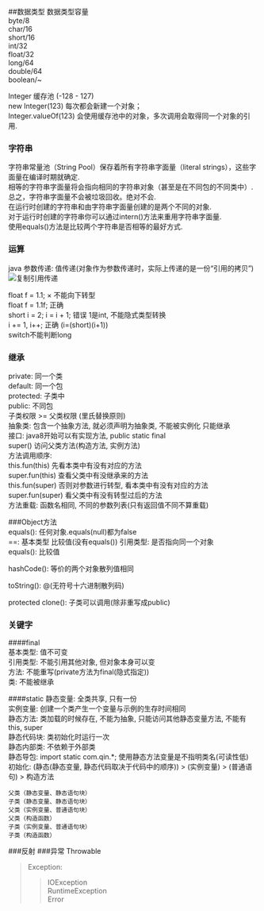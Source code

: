 ##数据类型
数据类型容量  
byte/8  
char/16  
short/16  
int/32  
float/32  
long/64  
double/64  
boolean/~  

Integer 缓存池  (-128 - 127)  
new Integer(123) 每次都会新建一个对象；  
Integer.valueOf(123) 会使用缓存池中的对象，多次调用会取得同一个对象的引用.  

### 字符串

字符串常量池（String Pool）保存着所有字符串字面量（literal strings），这些字面量在编译时期就确定.  
相等的字符串字面量将会指向相同的字符串对象（甚至是在不同包的不同类中）.  
总之，字符串字面量不会被垃圾回收。绝对不会.  
在运行时创建的字符串和由字符串字面量创建的是两个不同的对象.  
对于运行时创建的字符串你可以通过intern()方法来重用字符串字面量.  
使用equals()方法是比较两个字符串是否相等的最好方式.  

### 运算

java 参数传递: 值传递(对象作为参数传递时，实际上传递的是一份“引用的拷贝”)  
![复制引用传递](https://images2018.cnblogs.com/blog/1392964/201807/1392964-20180729173000616-1765168351.png)

float f = 1.1;  ×  不能向下转型  
float f = 1.1f; 正确  
short i = 2;
i = i + 1; 错误  1是int, 不能隐式类型转换  
i += 1, i++; 正确 (i=(short)(i+1))  
switch不能判断long 

### 继承
private: 同一个类  
default: 同一个包   
protected: 子类中  
public: 不同包  
子类权限 >= 父类权限 (里氏替换原则)  
抽象类: 包含一个抽象方法, 就必须声明为抽象类, 不能被实例化 只能继承  
接口: java8开始可以有实现方法, public static final  
super() 访问父类方法(构造方法, 实例方法)  
方法调用顺序:  
this.fun(this) 先看本类中有没有对应的方法  
super.fun(this) 查看父类中有没继承来的方法  
this.fun(super) 否则对参数进行转型, 看本类中有没有对应的方法  
super.fun(super) 看父类中有没有转型过后的方法  
方法重载: 函数名相同, 不同的参数列表(只有返回值不同不算重载)


###Object方法  
equals(): 任何对象.equals(null)都为false  
==: 基本类型 比较值(没有equals())  引用类型: 是否指向同一个对象  
equals(): 比较值  

hashCode(): 等价的两个对象散列值相同  

toString(): @(无符号十六进制散列码)  
 
protected clone(): 子类可以调用(除非重写成public)

### 关键字
####final  
基本类型: 值不可变  
引用类型: 不能引用其他对象, 但对象本身可以变  
方法: 不能重写(private方法为final(隐式指定))  
类: 不能被继承  

####static
静态变量: 全类共享, 只有一份  
实例变量: 创建一个类产生一个变量与示例的生存时间相同  
静态方法: 类加载的时候存在, 不能为抽象, 只能访问其他静态变量方法, 不能有this, super  
静态代码块: 类初始化时运行一次  
静态内部类: 不依赖于外部类  
静态导包: import static com.qin.*; 使用静态方法变量是不指明类名(可读性低)  
初始化: (静态(静态变量, 静态代码取决于代码中的顺序)) > (实例变量) > (普通语句) > 构造方法
```
父类（静态变量、静态语句块）
子类（静态变量、静态语句块）
父类（实例变量、普通语句块）
父类（构造函数）
子类（实例变量、普通语句块）
子类（构造函数）
```

###反射
###异常
Throwable
> Exception:  
>> IOException  
>> RuntimeException  
> Error  














